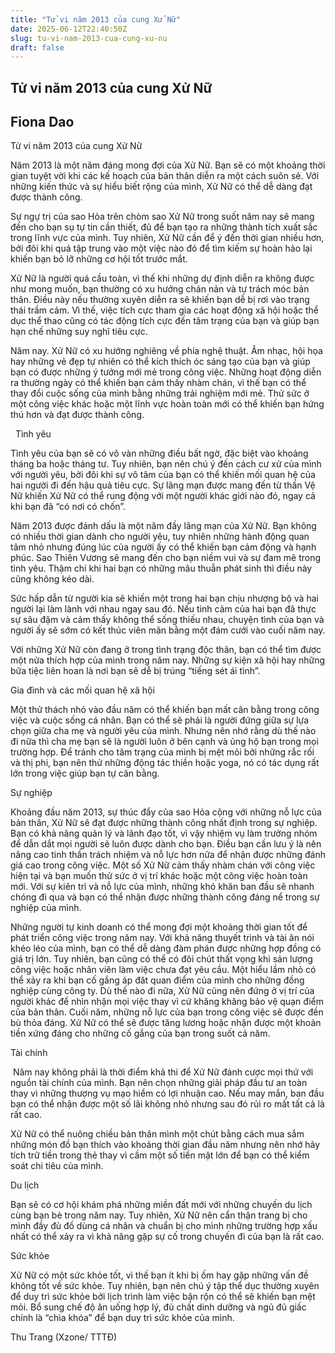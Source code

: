 ```yaml
---
title: "Tử vi năm 2013 của cung Xử Nữ"
date: 2025-06-12T22:40:50Z
slug: tu-vi-nam-2013-cua-cung-xu-nu
draft: false
---
```


## Tử vi năm 2013 của cung Xử Nữ

## Fiona Dao

Tử vi năm 2013 của cung Xử Nữ​ 
 
Năm 2013 là một năm đáng mong đợi của Xử Nữ. Bạn sẽ có một khoảng thời gian tuyệt vời khi các kế hoạch của bản thân diễn ra một cách suôn sẻ. Với những kiến thức và sự hiểu biết rộng của mình, Xử Nữ có thể dễ dàng đạt được thành công.
 
Sự ngự trị của sao Hỏa trên chòm sao Xử Nữ trong suốt năm nay sẽ mang đến cho bạn sụ tự tin cần thiết, đủ để bạn tạo ra những thành tích xuất sắc trong lĩnh vực của mình. Tuy nhiên, Xử Nữ cần để ý đến thời gian nhiều hơn, bởi đôi khi quá tập trung vào một việc nào đó để tìm kiếm sự hoàn hảo lại khiến bạn bỏ lỡ những cơ hội tốt trước mắt.
 
Xử Nữ là người quá cầu toàn, vì thế khi những dự định diễn ra không được như mong muốn, bạn thường có xu hướng chán nản và tự trách móc bản thân. Điều này nếu thường xuyên diễn ra sẽ khiến bạn dễ bị rơi vào trạng thái trầm cảm. Vì thế, việc tích cực tham gia các hoạt động xã hội hoặc thể dục thể thao cũng có tác động tích cực đến tâm trạng của bạn và giúp bạn hạn chế những suy nghĩ tiêu cực.
 
Năm nay. Xử Nữ có xu hướng nghiêng về phía nghệ thuật. Âm nhạc, hội họa hay những vẻ đẹp tự nhiên có thể kích thích óc sáng tạo của bạn và giúp bạn có được những ý tưởng mới mẻ trong công việc. Những hoạt động diễn ra thường ngày có thể khiến bạn cảm thấy nhàm chán, vì thế bạn có thể thay đổi cuộc sống của mình bằng những trải nghiệm mới mẻ. Thử sức ở một công việc khác hoặc một lĩnh vực hoàn toàn mới có thể khiến bạn hứng thú hơn và đạt được thành công.
 
 ​ ​ ​Tình yêu
 
Tình yêu của bạn sẽ có vô vàn những điều bất ngờ, đặc biệt vào khoảng tháng ba hoặc tháng tư. Tuy nhiên, bạn nên chú ý đến cách cư xử của mình với người yêu, bởi đôi khi sự vô tâm của bạn có thể khiến mối quan hệ của hai người đi đến hậu quả tiêu cực. Sự lãng mạn được mang đến từ thần Vệ Nữ khiến Xử Nữ có thể rung động với một người khác giới nào đó, ngay cả khi bạn đã “có nơi có chốn”.
 
Năm 2013 được đánh dấu là một năm đầy lãng mạn của Xử Nữ. Bạn không có nhiều thời gian dành cho người yêu, tuy nhiên những hành động quan tâm nhỏ nhưng đúng lúc của người ấy có thể khiến bạn cảm động và hạnh phúc. Sao Thiên Vương sẽ mang đến cho bạn niềm vui và sự đam mê trong tình yêu. Thậm chí khi hai bạn có những mâu thuẫn phát sinh thì điều này cũng không kéo dài.
 
Sức hấp dẫn từ người kia sẽ khiến một trong hai bạn chịu nhượng bộ và hai người lại làm lành với nhau ngay sau đó. Nếu tình cảm của hai bạn đã thực sự sâu đậm và cảm thấy không thể sống thiếu nhau, chuyện tình của bạn và người ấy sẽ sớm có kết thúc viên mãn bằng một đám cưới vào cuối năm nay.
 
Với những Xử Nữ còn đang ở trong tình trạng độc thân, bạn có thể tìm được một nửa thích hợp của mình trong năm nay. Những sự kiện xã hội hay những bữa tiệc liên hoan là nơi bạn sẽ dễ bị trúng “tiếng sét ái tình”.
 
Gia đình và các mối quan hệ xã hội
 
Một thử thách nhỏ vào đầu năm có thể khiến bạn mất cân bằng trong công việc và cuộc sống cá nhân. Bạn có thể sẽ phải là người đứng giữa sự lựa chọn giữa cha mẹ và người yêu của mình. Nhưng nên nhớ rằng dù thế nào đi nữa thì cha mẹ bạn sẽ là người luôn ở bên cạnh và ủng hộ bạn trong mọi trường hợp. Để tránh cho tâm trạng của mình bị mệt mỏi bởi những rắc rối và thị phi, bạn nên thử những động tác thiền hoặc yoga, nó có tác dụng rất lớn trong việc giúp bạn tự cân bằng.
 
Sự nghiệp
 
Khoảng đầu năm 2013, sự thúc đẩy của sao Hỏa cộng với những nỗ lực của bản thân, Xử Nữ sẽ đạt được những thành công nhất định trong sự nghiệp. Bạn có khả năng quản lý và lãnh đạo tốt, vì vậy nhiệm vụ làm trưởng nhóm để dẫn dắt mọi người sẽ luôn được dành cho bạn. Điều bạn cần lưu ý là nên nâng cao tinh thần trách nhiệm và nỗ lực hơn nữa để nhận được những đánh giá cao trong công việc.
Một số Xử Nữ cảm thấy nhàm chán với công việc hiện tại và bạn muốn thử sức ở vị trí khác hoặc một công việc hoàn toàn mới. Với sự kiên trì và nỗ lực của mình, những khó khăn ban đầu sẽ nhanh chóng đi qua và bạn có thể nhận được những thành công đáng nể trong sự nghiệp của mình.
 
Những người tự kinh doanh có thể mong đợi một khoảng thời gian tốt để phát triển công việc trong năm nay. Với khả năng thuyết trình và tài ăn nói khéo léo của mình, bạn có thể dễ dàng đàm phán được những hợp đồng có giá trị lớn. Tuy nhiên, bạn cũng có thể có đôi chút thất vọng khi sản lượng công việc hoặc nhân viên làm việc chưa đạt yêu cầu.
Một hiểu lầm nhỏ có thể xảy ra khi bạn cố gắng áp đăt quan điểm của mình cho những đồng nghiệp cùng công ty. Dù thế nào đi nữa, Xử Nữ cũng nên đứng ở vị trí của người khác để nhìn nhận mọi việc thay vì cứ khăng khăng bảo vệ quạn điểm của bản thân. 
Cuối năm, những nỗ lực của bạn trong công việc sẽ được đền bù thỏa đáng. Xử Nữ có thể sẽ được tăng lương hoặc nhận được một khoản tiền xứng đáng cho những cố gắng của bạn trong suốt cả năm.
 
Tài chính
 
 
​ ​Năm nay không phải là thời điểm khả thi để Xử Nữ đánh cược mọi thứ với nguồn tài chính của mình. Bạn nên chọn những giải pháp đầu tư an toàn thay vì những thượng vụ mạo hiểm có lợi nhuận cao. Nếu may mắn, ban đầu bạn có thể nhận được một số lãi không nhỏ nhưng sau đó rủi ro mất tất cả là rất cao.
 
Xử Nữ có thể nuông chiều bản thân mình một chút bằng cách mua sắm những món đồ bạn thích vào khoảng thời gian đầu năm nhưng nên nhớ hãy tích trữ tiền trong thẻ thay vì cầm một số tiền mặt lớn để bạn có thể kiểm soát chi tiêu của mình.
 
Du lịch
 
Bạn sẽ có cơ hội khám phá những miền đất mới với những chuyến du lịch cùng bạn bè trong năm nay. Tuy nhiên, Xử Nữ nên cẩn thận trang bị cho mình đầy đủ đồ dùng cá nhân và chuẩn bị cho mình những trường hợp xấu nhất có thể xảy ra vì khả năng gặp sự cố trong chuyến đi của bạn là rất cao.
 
Sức khỏe
 
Xử Nữ có một sức khỏe tốt, vì thế bạn ít khi bị ốm hay gặp những vấn đề không tốt về sức khỏe. Tuy nhiên, bạn nên chú ý tập thể dục thường xuyên để duy trì sức khỏe bởi lịch trình làm việc bận rộn có thể sẽ khiến bạn mệt mỏi. Bổ sung chế độ ăn uống hợp lý, đủ chất dinh dưỡng và ngủ đủ giấc chính là “chìa khóa” để bạn duy trì sức khỏe của mình.
 
Thu Trang (Xzone/ TTTĐ)